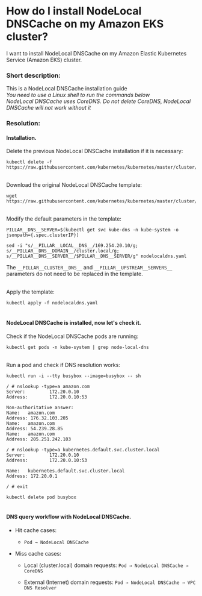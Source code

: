 # How do I install NodeLocal DNSCache on my Amazon EKS cluster?

I want to install NodeLocal DNSCache on my Amazon Elastic Kubernetes Service (Amazon EKS) cluster.

### Short description:
This is a NodeLocal DNSCache installation guide<br>
*You need to use a Linux shell to run the commands below*
<br>*NodeLocal DNSCache uses CoreDNS. Do not delete CoreDNS, NodeLocal DNSCache will not work without it*

### Resolution:
#### Installation.

Delete the previous NodeLocal DNSCache installation if it is necessary:
```
kubectl delete -f https://raw.githubusercontent.com/kubernetes/kubernetes/master/cluster/addons/dns/nodelocaldns/nodelocaldns.yaml
```

<br>Download the original NodeLocal DNSCache template:
```
wget https://raw.githubusercontent.com/kubernetes/kubernetes/master/cluster/addons/dns/nodelocaldns/nodelocaldns.yaml
```

<br>Modify the default parameters in the template:
```
PILLAR__DNS__SERVER=$(kubectl get svc kube-dns -n kube-system -o jsonpath={.spec.clusterIP})
```
```
sed -i "s/__PILLAR__LOCAL__DNS__/169.254.20.10/g; s/__PILLAR__DNS__DOMAIN__/cluster.local/g; s/__PILLAR__DNS__SERVER__/$PILLAR__DNS__SERVER/g" nodelocaldns.yaml
```
The `__PILLAR__CLUSTER__DNS__` and `__PILLAR__UPSTREAM__SERVERS__` parameters do not need to be replaced in the template.

<br>Apply the template:<br>
```
kubectl apply -f nodelocaldns.yaml
```

#### <br>NodeLocal DNSCache is installed, now let's check it.
Check if the NodeLocal DNSCache pods are running:
```
kubectl get pods -n kube-system | grep node-local-dns
```

<br>Run a pod and check if DNS resolution works:
```
kubectl run -i --tty busybox --image=busybox -- sh
```
```
/ # nslookup -type=a amazon.com
Server:         172.20.0.10
Address:        172.20.0.10:53

Non-authoritative answer:
Name:   amazon.com
Address: 176.32.103.205
Name:   amazon.com
Address: 54.239.28.85
Name:   amazon.com
Address: 205.251.242.103

/ # nslookup -type=a kubernetes.default.svc.cluster.local
Server:         172.20.0.10
Address:        172.20.0.10:53

Name:   kubernetes.default.svc.cluster.local
Address: 172.20.0.1

/ # exit
```
```
kubectl delete pod busybox
```

#### <br>DNS query workflow with NodeLocal DNSCache.

* Hit cache cases:
  * `Pod → NodeLocal DNSCache`

* Miss cache cases:
  * Local (cluster.local) domain requests: `Pod → NodeLocal DNSCache → CoreDNS`

  * External (Internet) domain requests: `Pod → NodeLocal DNSCache → VPC DNS Resolver`


